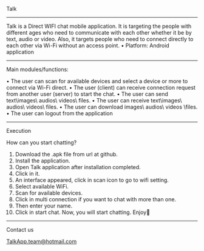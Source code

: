 Talk
________________________________________
Talk is a Direct WIFI chat mobile application. It is targeting the people with different ages who need to communicate with each other whether it be by text, audio or video. Also, it targets people who need to connect directly to each other via Wi-Fi without an access point.
• Platform: Android application
________________________________________
Main modules/functions:

•	The user can scan for available devices and select a device or more to connect via Wi-Fi direct.
•	The user (client) can receive connection request from another user (server) to start the chat.
•	The user can send text\images\ audios\ videos\ files.
•	The user can receive text\images\ audios\ videos\ files.
•	The user can download images\ audios\ videos \files.
•	The user can logout from the application


________________________________________
Execution

How can you start chatting?
1.	Download the .apk file from url at github.
2.	Install the application.
3.	Open Talk application after installation completed.
4.	Click in it.
5.	An interface appeared, click in scan icon to go to wifi setting.
6.	Select available WiFi.
7.	Scan for available devices.
8.	Click in multi connection if you want to chat with more than one.
9.	Then enter your name.
10.	Click in start chat.
Now, you will start chatting. Enjoy
________________________________________
Contact us

TalkApp.team@hotmail.com


